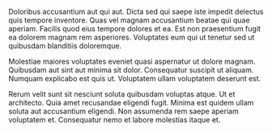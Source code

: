 Doloribus accusantium aut qui aut. Dicta sed qui saepe iste impedit delectus quis tempore inventore. Quas vel magnam accusantium beatae qui quae aperiam. Facilis quod eius tempore dolores et ea. Est non praesentium fugit ea dolorem magnam rem asperiores. Voluptates eum qui ut tenetur sed ut quibusdam blanditiis doloremque.
 Molestiae maiores voluptates eveniet quasi aspernatur ut dolore magnam. Quibusdam aut sint aut minima sit dolor. Consequatur suscipit ut aliquam. Numquam explicabo est quis ut. Voluptatem ullam voluptatem deserunt est.
 Rerum velit sunt sit nesciunt soluta quibusdam voluptas atque. Ut et architecto. Quia amet recusandae eligendi fugit. Minima est quidem ullam soluta aut accusantium eligendi. Non assumenda rem saepe aperiam voluptatem et. Consequatur nemo et labore molestias itaque et.